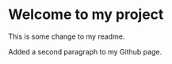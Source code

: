 # Welcome to my project

This is some change to my readme.

Added a second paragraph to my Github page. 